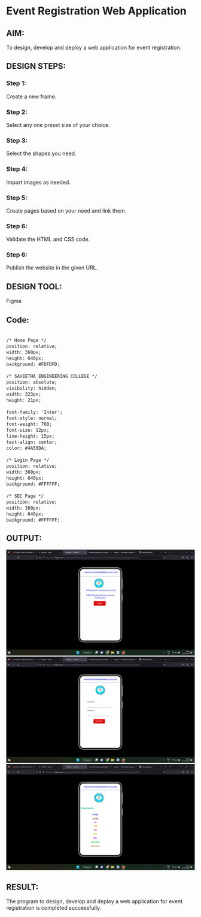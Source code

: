 # Event Registration Web Application

## AIM:
To design, develop and deploy a web application for event registration.

## DESIGN STEPS:

### Step 1:
Create a new frame.

### Step 2:
Select any one preset size of your choice.

### Step 3:
Select the shapes you need.

### Step 4:
Import images as needed.

### Step 5:
Create pages based on your need and link them.

### Step 6:

Validate the HTML and CSS code.

### Step 6:

Publish the website in the given URL.

## DESIGN TOOL:
Figma

## Code:
```

/* Home Page */
position: relative;
width: 360px;
height: 640px;
background: #FDFDFD;

/* SAVEETHA ENGINEERING COLLEGE */
position: absolute;
visibility: hidden;
width: 323px;
height: 21px;

font-family: 'Inter';
font-style: normal;
font-weight: 700;
font-size: 12px;
line-height: 15px;
text-align: center;
color: #4A50DA;

/* Login Page */
position: relative;
width: 360px;
height: 640px;
background: #FFFFFF;

/* SEC Page */
position: relative;
width: 360px;
height: 640px;
background: #FFFFFF;
```

## OUTPUT:
![Output](./out1.png)
![Output](./out2.png)
![Output](./out3.png)

## RESULT:
The program to design, develop and deploy a web application for event registration is completed successfully.